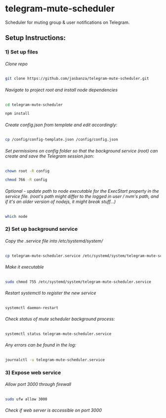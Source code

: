 # telegram-mute-scheduler
Scheduler for muting group & user notifications on Telegram.

## Setup Instructions:

### 1) Set up files

###### Clone repo
```bash
git clone https://github.com/jasbanza/telegram-mute-scheduler.git
```
###### Navigate to project root and install node dependencies
```bash
cd telegram-mute-scheduler
```
```bash
npm install
```

###### Create config.json from template and edit accordingly:
```bash
cp /config/config-template.json /config/config.json
```


###### Set permissions on config folder so that the background service (root) can create and save the Telegram session.json:
```bash
chown root -R config
```
```bash
chmod 766 -R config
```

###### Optional - update path to node executable for the ExecStart property in the service file. _(root's path might differ to the logged in user / nvm's path, and if it's an older version of nodejs, it might break stuff...)_
```bash
which node
```

### 2) Set up background service

###### Copy the .service file into /etc/systemd/system/

```bash
cp telegram-mute-scheduler.service /etc/systemd/system/telegram-mute-scheduler.service
```
###### Make it executable
```bash
sudo chmod 755 /etc/systemd/system/telegram-mute-scheduler.service
```

###### Restart systemctl to register the new service
```bash
systemctl daemon-restart
```

###### Check status of mute scheduler background process:
```bash
systemctl status telegram-mute-scheduler.service
```
###### Any errors can be found in the log: 
```bash
journalctl -u telegram-mute-scheduler.service
```

### 3) Expose web service
###### Allow port 3000 through firewall
```bash
sudo ufw allow 3000
```
###### Check if web server is accessible on port 3000
